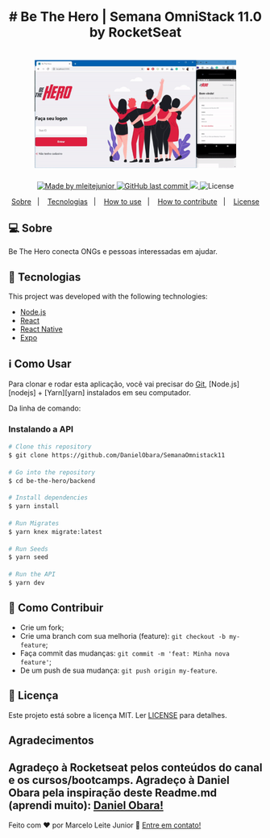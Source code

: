 

<h4 align="center" style="font-size: 26px" > 
    # Be The Hero | Semana OmniStack 11.0 by RocketSeat
</h4>

<h1 align="center">
    <img alt="BeTheHero" title="#BeTheHero" src=".github/preview.gif" width="400px" />
</h1>

<p align="center">
	
  <a href="https://www.linkedin.com/in/marcelo-leite-junior-472a9313a/">
    <img alt="Made by mleitejunior" src="https://img.shields.io/badge/created%20by-mleitejunior-brightgreen">
  </a>

  <a href="https://github.com/DanielObara/SemanaOmnistack11/commits/master">
    <img alt="GitHub last commit" src="https://img.shields.io/github/last-commit/mleitejunior/be-the-hero">
  </a>

<a aria-label="Completed" href="https://rocketseat.com.br/">
    <img src="https://img.shields.io/badge/OmniStack-done-green?logo=data:image/png;base64,iVBORw0KGgoAAAANSUhEUgAAABAAAAAQCAMAAAAoLQ9TAAAALVBMVEVHcExxWsF0XMJzXMJxWcFsUsD///9jRrzY0u6Xh9Gsn9n39fyMecy0qd2bjNJWBT0WAAAABHRSTlMA2Do606wF2QAAAGlJREFUGJVdj1cWwCAIBLEsRU3uf9xobDH8+GZwUYi8i6ucJwrxKE+7D0G9Q4vlYqtmCSjndr4CgCgzlyFgfKfKCVO0LrPKjmiqMxGXkJwNnXskqWG+1oSM+BSwD8f29YLNjvx/OQrn+g99oQSoNmt3PgAAAABJRU5ErkJggg=="></img>
  </a>
  <img alt="License" src="https://img.shields.io/badge/license-MIT-brightgreen">
</p>

<p align="center">
  <a href="#-sobre">Sobre</a>&nbsp;&nbsp;&nbsp;|&nbsp;&nbsp;&nbsp;
  <a href="#rocket-Tecnologias">Tecnologias</a>&nbsp;&nbsp;&nbsp;|&nbsp;&nbsp;&nbsp;
  <a href="#-como-usar">How to use</a>&nbsp;&nbsp;&nbsp;|&nbsp;&nbsp;&nbsp;
  <a href="#-how-to-contribute">How to contribute</a>&nbsp;&nbsp;&nbsp;|&nbsp;&nbsp;&nbsp;
  <a href="#memo-license">License</a>
</p>

## 💻 Sobre

Be The Hero conecta ONGs e pessoas interessadas em ajudar.


## :rocket: Tecnologias

This project was developed with the following technologies:

- [Node.js](https://nodejs.org/en/) 
- [React](https://reactjs.org)
- [React Native](https://facebook.github.io/react-native/)
- [Expo](https://expo.io/)

## :information_source: Como Usar

Para clonar e rodar esta aplicação, você vai precisar do [Git](https://git-scm.com), [Node.js][nodejs] + [Yarn][yarn] instalados em seu computador.

Da linha de comando:

### Instalando a API
```bash
# Clone this repository
$ git clone https://github.com/DanielObara/SemanaOmnistack11

# Go into the repository
$ cd be-the-hero/backend

# Install dependencies
$ yarn install

# Run Migrates
$ yarn knex migrate:latest 

# Run Seeds
$ yarn seed

# Run the API
$ yarn dev
```

## 🤔 Como Contribuir

- Crie um fork;
- Crie uma branch com sua melhoria (feature): `git checkout -b my-feature`;
- Faça commit das mudanças: `git commit -m 'feat: Minha nova feature'`;
- De um push de sua mudança: `git push origin my-feature`.

## :memo: Licença

Este projeto está sobre a licença MIT. Ler [LICENSE](LICENSE.md) para detalhes.

## Agradecimentos

Agradeço à Rocketseat pelos conteúdos do canal e os cursos/bootcamps.
Agradeço à Daniel Obara pela inspiração deste Readme.md (aprendi muito): [Daniel Obara!](https://www.linkedin.com/in/danielobara/)
---

Feito com ♥ por Marcelo Leite Junior :wave: [Entre em contato!](https://www.linkedin.com/in/marcelo-leite-junior-472a9313a/)
